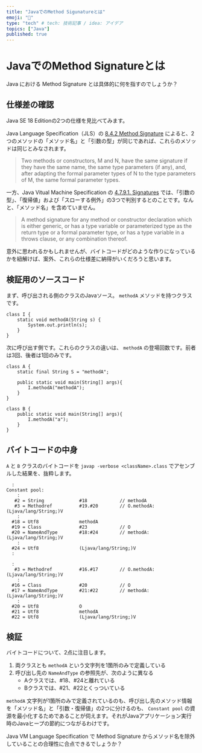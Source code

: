```yaml
---
title: "JavaでのMethod Sigunatureとは"
emoji: "🌊"
type: "tech" # tech: 技術記事 / idea: アイデア
topics: ["Java"]
published: true
---
```


# JavaでのMethod Signatureとは

Java における Method Signature とは具体的に何を指すのでしょうか？

## 仕様差の確認

Java SE 18 Editionの2つの仕様を見比べてみます。

Java Language Specification（JLS）の [8.4.2 Method Signature](https://docs.oracle.com/javase/specs/jls/se18/html/jls-8.html#jls-8.4.2) によると、2つのメソッドの「メソッド名」と「引数の型」が同じであれば、これらのメソッドは同じとみなされます。

> Two methods or constructors, M and N, have the same signature if they have the same name, the same type parameters (if any), and, after adapting the formal parameter types of N to the type parameters of M, the same formal parameter types.

一方、Java Vitual Machine Specification の [4.7.9.1. Signatures](https://docs.oracle.com/javase/specs/jvms/se18/html/jvms-4.html#jvms-4.7.9.1) では、「引数の型」、「復帰値」および「スローする例外」の3つで判別するとのことです。なんと、「メソッド名」を含めていません。

> A method signature for any method or constructor declaration which is either generic, or has a type variable or parameterized type as the return type or a formal parameter type, or has a type variable in a throws clause, or any combination thereof.

意外に思われるかもしれませんが、バイトコードがどのような作りになっているかを紐解けば、案外、これらの仕様差に納得がいくだろうと思います。

## 検証用のソースコード

まず、呼び出される側のクラスのJavaソース。 `methodA` メソッドを持つクラスです。

```Java: I.java
class I {
	static void methodA(String s) {
		System.out.println(s);
	}
}
```

次に呼び出す側です。これらのクラスの違いは、 `methodA` の登場回数です。前者は3回、後者は1回のみです。

```Java: A.java
class A {
	static final String S = "methodA";

	public static void main(String[] args){
		I.methodA("methodA");
	}
}
```

```Java: B.java
class B {
	public static void main(String[] args){
		I.methodA("a");
	}
}
```

## バイトコードの中身

`A` と `B` クラスのバイトコードを `javap -verbose <className>.class` でアセンブルした結果を、抜粋します。

``` : A.class
  :
Constant pool:
    :
   #2 = String             #18            // methodA
   #3 = Methodref          #19.#20        // O.methodA:(Ljava/lang/String;)V
    :
  #18 = Utf8               methodA
  #19 = Class              #23            // O
  #20 = NameAndType        #18:#24        // methodA:(Ljava/lang/String;)V
    :
  #24 = Utf8               (Ljava/lang/String;)V
  :
```

``` : B.class
  :
   #3 = Methodref          #16.#17        // O.methodA:(Ljava/lang/String;)V
    :
  #16 = Class              #20            // O
  #17 = NameAndType        #21:#22        // methodA:(Ljava/lang/String;)V
    :
  #20 = Utf8               O
  #21 = Utf8               methodA
  #22 = Utf8               (Ljava/lang/String;)V
```

## 検証

バイトコードについて、2点に注目します。

1. 両クラスとも `methodA` という文字列を1箇所のみで定義している
2. 呼び出し先の `NameAndType` の参照先が、次のように異なる
   - Aクラスでは、#18、#24と離れている
   - Bクラスでは、#21、#22とくっついている

`methodA` 文字列が1箇所のみで定義されているのも、呼び出し先のメソッド情報を「メソッド名」と「引数・復帰値」の2つに分けるのも、 `Constant pool` の資源を最小化するためであることが伺えます。それがJavaアプリケーション実行時のJavaヒープの節約につながるわけです。

Java VM Language Specification で Method Signature からメソッド名を除外していることの合理性に合点できるでしょうか？
